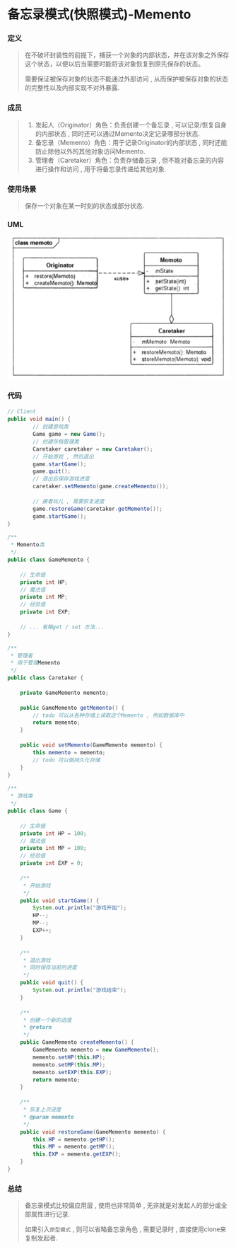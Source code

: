 # 备忘录模式(快照模式)-Memento

### 定义

> 在不破坏封装性的前提下，捕获一个对象的内部状态，并在该对象之外保存这个状态，以便以后当需要时能将该对象恢复到原先保存的状态。
>
> 需要保证被保存对象的状态不能通过外部访问 , 从而保护被保存对象的状态的完整性以及内部实现不对外暴露.

### 成员

> 1. 发起人（Originator）角色：负责创建一个备忘录 , 可以记录/恢复自身的内部状态 , 同时还可以通过Memento决定记录哪部分状态.
> 2. 备忘录（Memento）角色：用于记录Originator的内部状态 , 同时还能防止除他以外的其他对象访问Memento.
> 3. 管理者（Caretaker）角色：负责存储备忘录 , 但不能对备忘录的内容进行操作和访问 , 用于将备忘录传递给其他对象.

### 使用场景

> 保存一个对象在某一时刻的状态或部分状态.

### UML

![image-20201218164049616](行为型模式之_备忘录模式.assets/image-20201218164049616.png)

### 代码

> 

```java
// Client
public void main() {
        // 创建游戏类
        Game game = new Game();
        // 创建存档管理类
        Caretaker caretaker = new Caretaker();
        // 开始游戏 , 然后退出
        game.startGame();
        game.quit();
        // 退出后保存游戏进度
        caretaker.setMemento(game.createMemento());

        // 接着玩儿 , 需要恢复进度
        game.restoreGame(caretaker.getMemento());
        game.startGame();
}
```

```java
/**
 * Memento类
 */
public class GameMemento {

    // 生命值
    private int HP;
    // 魔法值
    private int MP;
    // 经验值
    private int EXP;

    // ... 省略get / set 方法...
}
```

```java
/**
 * 管理者
 * 用于管理Memento
 */
public class Caretaker {

    private GameMemento memento;

    public GameMemento getMemento() {
        // todo 可以从各种存储上读取这个Memento , 例如数据库中
        return memento;
    }

    public void setMemento(GameMemento memento) {
        this.memento = memento;
        // todo 可以做持久化存储
    }
}
```

```java
/**
 * 游戏类
 */
public class Game {

    // 生命值
    private int HP = 100;
    // 魔法值
    private int MP = 100;
    // 经验值
    private int EXP = 0;

    /**
     * 开始游戏
     */
    public void startGame() {
        System.out.println("游戏开始");
        HP--;
        MP--;
        EXP++;
    }

    /**
     * 退出游戏
     * 同时保存当前的进度
     */
    public void quit() {
        System.out.println("游戏结束");
    }

    /**
     * 创建一个新的进度
     * @return
     */
    public GameMemento createMemento() {
        GameMemento memento = new GameMemento();
        memento.setHP(this.HP);
        memento.setMP(this.MP);
        memento.setEXP(this.EXP);
        return memento;
    }

    /**
     * 恢复上次进度
     * @param memento
     */
    public void restoreGame(GameMemento memento) {
        this.HP = memento.getHP();
        this.MP = memento.getMP();
        this.EXP = memento.getEXP();
    }
}
```

### 总结

> 备忘录模式比较偏应用层 , 使用也非常简单 , 无非就是对发起人的部分或全部属性进行记录.
>
> 如果引入`原型模式` , 则可以省略备忘录角色 , 需要记录时 , 直接使用clone来复制发起者.